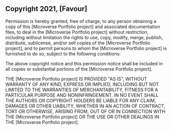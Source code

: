 ## Copyright 2021, [Favour]

Permission is hereby granted, free of charge, to any person obtaining a copy of this [Microverse Portfolio project] and associated documentation files, to deal in the [Microverse Portfolio project] without restriction, including without limitation the rights to use, copy, modify, merge, publish, distribute, sublicense, and/or sell copies of the [Microverse Portfolio project], and to permit persons to whom the [Microverse Portfolio project] is furnished to do so, subject to the following conditions:

The above copyright notice and this permission notice shall be included in all copies or substantial portions of the [Microverse Portfolio project].

THE [Microverse Portfolio project] IS PROVIDED "AS IS", WITHOUT WARRANTY OF ANY KIND, EXPRESS OR IMPLIED, INCLUDING BUT NOT LIMITED TO THE WARRANTIES OF MERCHANTABILITY, FITNESS FOR A PARTICULAR PURPOSE AND NONINFRINGEMENT. IN NO EVENT SHALL THE AUTHORS OR COPYRIGHT HOLDERS BE LIABLE FOR ANY CLAIM, DAMAGES OR OTHER LIABILITY, WHETHER IN AN ACTION OF CONTRACT, TORT OR OTHERWISE, ARISING FROM, OUT OF OR IN CONNECTION WITH THE [Microverse Portfolio project] OR THE USE OR OTHER DEALINGS IN THE [Microverse Portfolio project].
